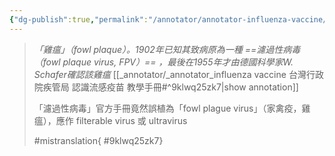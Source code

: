 ```yaml
---
{"dg-publish":true,"permalink":"/annotator/annotator-influenza-vaccine/","noteIcon":"2"}
---
```




>
>*「雞瘟」（fowl plaque）。1902年已知其致病原為一種 ==濾過性病毒（fowl plaque  virus,  FPV）== ，最後在1955年才由德國科學家W.  Schafer確認該雞瘟*
>[[_annotator/_annotator_influenza vaccine 台灣行政院疾管局 認識流感疫苗 教學手冊#^9klwq25zk7\|show annotation]]
>
>「濾過性病毒」官方手冊竟然誤植為「fowl plague virus」（家禽疫，雞瘟），應作 filterable virus 或 ultravirus
>
>#mistranslation{ #9klwq25zk7}

